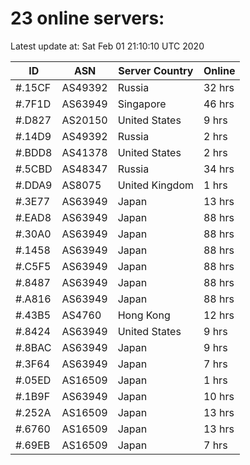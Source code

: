 # 23 online servers:

Latest update at: Sat Feb 01 21:10:10 UTC 2020

| ID | ASN | Server Country | Online |
| -- | --- | -------------- | ------ |
| #.15CF | AS49392 | Russia | 32 hrs |
| #.7F1D | AS63949 | Singapore | 46 hrs |
| #.D827 | AS20150 | United States | 9 hrs |
| #.14D9 | AS49392 | Russia | 2 hrs |
| #.BDD8 | AS41378 | United States | 2 hrs |
| #.5CBD | AS48347 | Russia | 34 hrs |
| #.DDA9 | AS8075 | United Kingdom | 1 hrs |
| #.3E77 | AS63949 | Japan | 13 hrs |
| #.EAD8 | AS63949 | Japan | 88 hrs |
| #.30A0 | AS63949 | Japan | 88 hrs |
| #.1458 | AS63949 | Japan | 88 hrs |
| #.C5F5 | AS63949 | Japan | 88 hrs |
| #.8487 | AS63949 | Japan | 88 hrs |
| #.A816 | AS63949 | Japan | 88 hrs |
| #.43B5 | AS4760 | Hong Kong | 12 hrs |
| #.8424 | AS63949 | United States | 9 hrs |
| #.8BAC | AS63949 | Japan | 9 hrs |
| #.3F64 | AS63949 | Japan | 7 hrs |
| #.05ED | AS16509 | Japan | 1 hrs |
| #.1B9F | AS63949 | Japan | 10 hrs |
| #.252A | AS16509 | Japan | 13 hrs |
| #.6760 | AS16509 | Japan | 13 hrs |
| #.69EB | AS16509 | Japan | 7 hrs |

